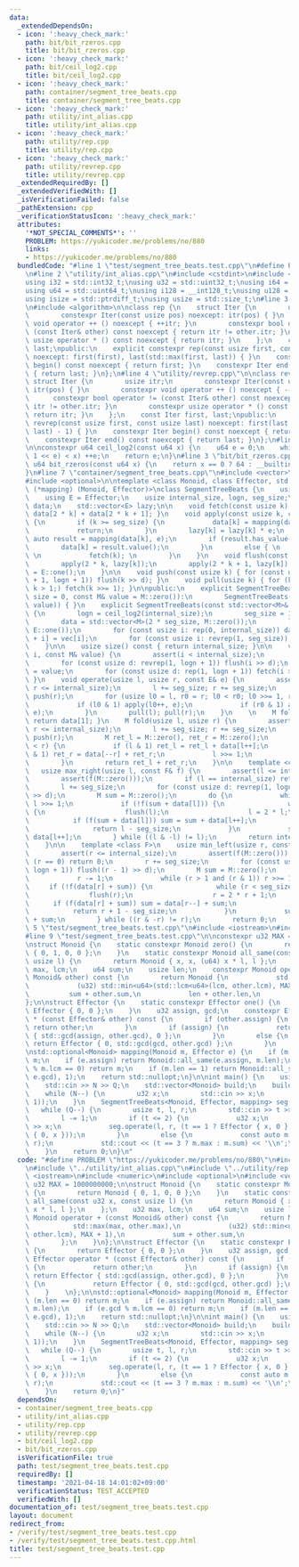 ```yaml
---
data:
  _extendedDependsOn:
  - icon: ':heavy_check_mark:'
    path: bit/bit_rzeros.cpp
    title: bit/bit_rzeros.cpp
  - icon: ':heavy_check_mark:'
    path: bit/ceil_log2.cpp
    title: bit/ceil_log2.cpp
  - icon: ':heavy_check_mark:'
    path: container/segment_tree_beats.cpp
    title: container/segment_tree_beats.cpp
  - icon: ':heavy_check_mark:'
    path: utility/int_alias.cpp
    title: utility/int_alias.cpp
  - icon: ':heavy_check_mark:'
    path: utility/rep.cpp
    title: utility/rep.cpp
  - icon: ':heavy_check_mark:'
    path: utility/revrep.cpp
    title: utility/revrep.cpp
  _extendedRequiredBy: []
  _extendedVerifiedWith: []
  _isVerificationFailed: false
  _pathExtension: cpp
  _verificationStatusIcon: ':heavy_check_mark:'
  attributes:
    '*NOT_SPECIAL_COMMENTS*': ''
    PROBLEM: https://yukicoder.me/problems/no/880
    links:
    - https://yukicoder.me/problems/no/880
  bundledCode: "#line 1 \"test/segment_tree_beats.test.cpp\"\n#define PROBLEM \"https://yukicoder.me/problems/no/880\"\
    \n#line 2 \"utility/int_alias.cpp\"\n#include <cstdint>\n#include <cstddef>\n\n\
    using i32 = std::int32_t;\nusing u32 = std::uint32_t;\nusing i64 = std::int64_t;\n\
    using u64 = std::uint64_t;\nusing i128 = __int128_t;\nusing u128 = __uint128_t;\n\
    using isize = std::ptrdiff_t;\nusing usize = std::size_t;\n#line 3 \"utility/rep.cpp\"\
    \n#include <algorithm>\n\nclass rep {\n    struct Iter {\n        usize itr;\n\
    \        constexpr Iter(const usize pos) noexcept: itr(pos) { }\n        constexpr\
    \ void operator ++ () noexcept { ++itr; }\n        constexpr bool operator !=\
    \ (const Iter& other) const noexcept { return itr != other.itr; }\n        constexpr\
    \ usize operator * () const noexcept { return itr; }\n    };\n    const Iter first,\
    \ last;\npublic:\n    explicit constexpr rep(const usize first, const usize last)\
    \ noexcept: first(first), last(std::max(first, last)) { }\n    constexpr Iter\
    \ begin() const noexcept { return first; }\n    constexpr Iter end() const noexcept\
    \ { return last; }\n};\n#line 4 \"utility/revrep.cpp\"\n\nclass revrep {\n   \
    \ struct Iter {\n        usize itr;\n        constexpr Iter(const usize pos) noexcept:\
    \ itr(pos) { }\n        constexpr void operator ++ () noexcept { --itr; }\n  \
    \      constexpr bool operator != (const Iter& other) const noexcept { return\
    \ itr != other.itr; }\n        constexpr usize operator * () const noexcept {\
    \ return itr; }\n    };\n    const Iter first, last;\npublic:\n    explicit constexpr\
    \ revrep(const usize first, const usize last) noexcept: first(last - 1), last(std::min(first,\
    \ last) - 1) { }\n    constexpr Iter begin() const noexcept { return first; }\n\
    \    constexpr Iter end() const noexcept { return last; }\n};\n#line 3 \"bit/ceil_log2.cpp\"\
    \n\nconstexpr u64 ceil_log2(const u64 x) {\n    u64 e = 0;\n    while (((u64)\
    \ 1 << e) < x) ++e;\n    return e;\n}\n#line 3 \"bit/bit_rzeros.cpp\"\n\nconstexpr\
    \ u64 bit_rzeros(const u64 x) {\n    return x == 0 ? 64 : __builtin_ctzll(x);\n\
    }\n#line 7 \"container/segment_tree_beats.cpp\"\n#include <vector>\n#include <cassert>\n\
    #include <optional>\n\ntemplate <class Monoid, class Effector, std::optional<Monoid>\
    \ (*mapping) (Monoid, Effector)>\nclass SegmentTreeBeats {\n    using M = Monoid;\n\
    \    using E = Effector;\n    usize internal_size, logn, seg_size;\n    std::vector<M>\
    \ data;\n    std::vector<E> lazy;\n\n    void fetch(const usize k) { data[k] =\
    \ data[2 * k] + data[2 * k + 1]; }\n    void apply(const usize k, const E& e)\
    \ {\n        if (k >= seg_size) {\n            data[k] = mapping(data[k], e).value();\n\
    \            return;\n        }\n        lazy[k] = lazy[k] * e;\n        const\
    \ auto result = mapping(data[k], e);\n        if (result.has_value()) {\n    \
    \        data[k] = result.value();\n        }\n        else { \n            flush(k);\
    \ \n            fetch(k); \n        }\n    }\n    void flush(const usize k) {\n\
    \        apply(2 * k, lazy[k]);\n        apply(2 * k + 1, lazy[k]);\n        lazy[k]\
    \ = E::one();\n    }\n\n    void push(const usize k) { for (const usize d: revrep(bit_rzeros(k)\
    \ + 1, logn + 1)) flush(k >> d); }\n    void pull(usize k) { for (k >>= bit_rzeros(k);\
    \ k > 1;) fetch(k >>= 1); }\n\npublic:\n    explicit SegmentTreeBeats(const usize\
    \ size = 0, const M& value = M::zero()):\n        SegmentTreeBeats(std::vector<M>(size,\
    \ value)) { }\n    explicit SegmentTreeBeats(const std::vector<M>& vec): internal_size(vec.size())\
    \ {\n        logn = ceil_log2(internal_size);\n        seg_size = 1 << logn;\n\
    \        data = std::vector<M>(2 * seg_size, M::zero());\n        lazy = std::vector<E>(seg_size,\
    \ E::one());\n        for (const usize i: rep(0, internal_size)) data[seg_size\
    \ + i] = vec[i];\n        for (const usize i: revrep(1, seg_size)) fetch(i);\n\
    \    }\n\n    usize size() const { return internal_size; }\n\n    void assign(usize\
    \ i, const M& value) {\n        assert(i < internal_size);\n        i += seg_size;\n\
    \        for (const usize d: revrep(1, logn + 1)) flush(i >> d);\n        data[i]\
    \ = value;\n        for (const usize d: rep(1, logn + 1)) fetch(i >> d);\n   \
    \ }\n    void operate(usize l, usize r, const E& e) {\n        assert(l <= r and\
    \ r <= internal_size);\n        l += seg_size; r += seg_size;\n        push(l);\
    \ push(r);\n        for (usize l0 = l, r0 = r; l0 < r0; l0 >>= 1, r0 >>= 1) {\n\
    \            if (l0 & 1) apply(l0++, e);\n            if (r0 & 1) apply(--r0,\
    \ e);\n        }\n        pull(l); pull(r);\n    }\n    \n    M fold() const {\
    \ return data[1]; }\n    M fold(usize l, usize r) {\n        assert(l <= r and\
    \ r <= internal_size);\n        l += seg_size; r += seg_size;\n        push(l);\
    \ push(r);\n        M ret_l = M::zero(), ret_r = M::zero();\n        while (l\
    \ < r) {\n            if (l & 1) ret_l = ret_l + data[l++];\n            if (r\
    \ & 1) ret_r = data[--r] + ret_r;\n            l >>= 1;\n            r >>= 1;\n\
    \        }\n        return ret_l + ret_r;\n    }\n\n    template <class F>\n \
    \   usize max_right(usize l, const F& f) {\n        assert(l <= internal_size);\n\
    \        assert(f(M::zero()));\n        if (l == internal_size) return internal_size;\n\
    \        l += seg_size;\n        for (const usize d: revrep(1, logn + 1)) flush(l\
    \ >> d);\n        M sum = M::zero();\n        do {\n            while (!(l & 1))\
    \ l >>= 1;\n            if (!f(sum + data[l])) {\n                while (l < seg_size)\
    \ {\n                    flush(l);\n                    l = 2 * l;\n         \
    \           if (f(sum + data[l])) sum = sum + data[l++];\n                }\n\
    \                return l - seg_size;\n            }\n            sum = sum +\
    \ data[l++];\n        } while ((l & -l) != l);\n        return internal_size;\n\
    \    }\n\n    template <class F>\n    usize min_left(usize r, const F& f) {\n\
    \        assert(r <= internal_size);\n        assert(f(M::zero()));\n        if\
    \ (r == 0) return 0;\n        r += seg_size;\n        for (const usize d: revrep(1,\
    \ logn + 1)) flush((r - 1) >> d);\n        M sum = M::zero();\n        do {\n\
    \            r -= 1;\n            while (r > 1 and (r & 1)) r >>= 1;\n       \
    \     if (!f(data[r] + sum)) {\n                while (r < seg_size) {\n     \
    \               flush(r);\n                    r = 2 * r + 1;\n              \
    \      if (f(data[r] + sum)) sum = data[r--] + sum;\n                }\n     \
    \           return r + 1 - seg_size;\n            }\n            sum = data[r]\
    \ + sum;\n        } while ((r & -r) != r);\n        return 0;\n    }\n};\n#line\
    \ 5 \"test/segment_tree_beats.test.cpp\"\n#include <iostream>\n#include <numeric>\n\
    #line 9 \"test/segment_tree_beats.test.cpp\"\n\nconstexpr u32 MAX = 1000000000;\n\
    \nstruct Monoid {\n    static constexpr Monoid zero() {\n        return Monoid\
    \ { 0, 1, 0, 0 };\n    }\n    static constexpr Monoid all_same(const u32 x, const\
    \ usize l) {\n        return Monoid { x, x, (u64) x * l, l };\n    };\n    u32\
    \ max, lcm;\n    u64 sum;\n    usize len;\n    constexpr Monoid operator + (const\
    \ Monoid& other) const {\n        return Monoid {\n            std::max(max, other.max),\n\
    \            (u32) std::min<u64>(std::lcm<u64>(lcm, other.lcm), MAX + 1),\n  \
    \          sum + other.sum,\n            len + other.len,\n        };\n    }\n\
    };\n\nstruct Effector {\n    static constexpr Effector one() {\n        return\
    \ Effector { 0, 0 };\n    }\n    u32 assign, gcd;\n    constexpr Effector operator\
    \ * (const Effector& other) const {\n        if (other.assign) {\n           \
    \ return other;\n        }\n        if (assign) {\n            return Effector\
    \ { std::gcd(assign, other.gcd), 0 };\n        }\n        else {\n           \
    \ return Effector { 0, std::gcd(gcd, other.gcd) };\n        }\n    }    \n};\n\
    \nstd::optional<Monoid> mapping(Monoid m, Effector e) {\n    if (m.len == 0) return\
    \ m;\n    if (e.assign) return Monoid::all_same(e.assign, m.len);\n    if (e.gcd\
    \ % m.lcm == 0) return m;\n    if (m.len == 1) return Monoid::all_same(std::gcd(m.max,\
    \ e.gcd), 1);\n    return std::nullopt;\n}\n\nint main() {\n    usize N, Q;\n\
    \    std::cin >> N >> Q;\n    std::vector<Monoid> build;\n    build.reserve(N);\n\
    \    while (N--) {\n        u32 x;\n        std::cin >> x;\n        build.push_back(Monoid::all_same(x,\
    \ 1));\n    }\n    SegmentTreeBeats<Monoid, Effector, mapping> seg(build);\n \
    \   while (Q--) {\n        usize t, l, r;\n        std::cin >> t >> l >> r;\n\
    \        l -= 1;\n        if (t <= 2) {\n            u32 x;\n            std::cin\
    \ >> x;\n            seg.operate(l, r, (t == 1 ? Effector { x, 0 } : Effector\
    \ { 0, x }));\n        }\n        else {\n            const auto m = seg.fold(l,\
    \ r);\n            std::cout << (t == 3 ? m.max : m.sum) << '\\n';\n        }\n\
    \    }\n    return 0;\n}\n"
  code: "#define PROBLEM \"https://yukicoder.me/problems/no/880\"\n#include \"../container/segment_tree_beats.cpp\"\
    \n#include \"../utility/int_alias.cpp\"\n#include \"../utility/rep.cpp\"\n#include\
    \ <iostream>\n#include <numeric>\n#include <optional>\n#include <vector>\n\nconstexpr\
    \ u32 MAX = 1000000000;\n\nstruct Monoid {\n    static constexpr Monoid zero()\
    \ {\n        return Monoid { 0, 1, 0, 0 };\n    }\n    static constexpr Monoid\
    \ all_same(const u32 x, const usize l) {\n        return Monoid { x, x, (u64)\
    \ x * l, l };\n    };\n    u32 max, lcm;\n    u64 sum;\n    usize len;\n    constexpr\
    \ Monoid operator + (const Monoid& other) const {\n        return Monoid {\n \
    \           std::max(max, other.max),\n            (u32) std::min<u64>(std::lcm<u64>(lcm,\
    \ other.lcm), MAX + 1),\n            sum + other.sum,\n            len + other.len,\n\
    \        };\n    }\n};\n\nstruct Effector {\n    static constexpr Effector one()\
    \ {\n        return Effector { 0, 0 };\n    }\n    u32 assign, gcd;\n    constexpr\
    \ Effector operator * (const Effector& other) const {\n        if (other.assign)\
    \ {\n            return other;\n        }\n        if (assign) {\n           \
    \ return Effector { std::gcd(assign, other.gcd), 0 };\n        }\n        else\
    \ {\n            return Effector { 0, std::gcd(gcd, other.gcd) };\n        }\n\
    \    }    \n};\n\nstd::optional<Monoid> mapping(Monoid m, Effector e) {\n    if\
    \ (m.len == 0) return m;\n    if (e.assign) return Monoid::all_same(e.assign,\
    \ m.len);\n    if (e.gcd % m.lcm == 0) return m;\n    if (m.len == 1) return Monoid::all_same(std::gcd(m.max,\
    \ e.gcd), 1);\n    return std::nullopt;\n}\n\nint main() {\n    usize N, Q;\n\
    \    std::cin >> N >> Q;\n    std::vector<Monoid> build;\n    build.reserve(N);\n\
    \    while (N--) {\n        u32 x;\n        std::cin >> x;\n        build.push_back(Monoid::all_same(x,\
    \ 1));\n    }\n    SegmentTreeBeats<Monoid, Effector, mapping> seg(build);\n \
    \   while (Q--) {\n        usize t, l, r;\n        std::cin >> t >> l >> r;\n\
    \        l -= 1;\n        if (t <= 2) {\n            u32 x;\n            std::cin\
    \ >> x;\n            seg.operate(l, r, (t == 1 ? Effector { x, 0 } : Effector\
    \ { 0, x }));\n        }\n        else {\n            const auto m = seg.fold(l,\
    \ r);\n            std::cout << (t == 3 ? m.max : m.sum) << '\\n';\n        }\n\
    \    }\n    return 0;\n}"
  dependsOn:
  - container/segment_tree_beats.cpp
  - utility/int_alias.cpp
  - utility/rep.cpp
  - utility/revrep.cpp
  - bit/ceil_log2.cpp
  - bit/bit_rzeros.cpp
  isVerificationFile: true
  path: test/segment_tree_beats.test.cpp
  requiredBy: []
  timestamp: '2021-04-18 14:01:02+09:00'
  verificationStatus: TEST_ACCEPTED
  verifiedWith: []
documentation_of: test/segment_tree_beats.test.cpp
layout: document
redirect_from:
- /verify/test/segment_tree_beats.test.cpp
- /verify/test/segment_tree_beats.test.cpp.html
title: test/segment_tree_beats.test.cpp
---
```

